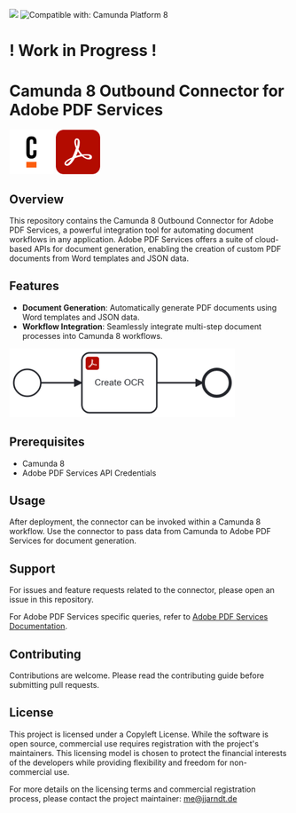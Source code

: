 [![](https://img.shields.io/badge/Lifecycle-Proof%20of%20Concept-blueviolet)](https://github.com/Camunda-Community-Hub/community/blob/main/extension-lifecycle.md#proof-of-concept-)
![Compatible with: Camunda Platform 8](https://img.shields.io/badge/Compatible%20with-Camunda%20Platform%208-0072Ce)

# ! Work in Progress !

# Camunda 8 Outbound Connector for Adobe PDF Services

<img src="assets/camunda.svg" alt="Camunda Icon" width="80" height="80"/> <img src="assets/adobe-icon.svg" alt="Adobe Icon" width="80" height="80"/>

## Overview
This repository contains the Camunda 8 Outbound Connector for Adobe PDF Services, a powerful integration tool for automating document workflows in any application. Adobe PDF Services offers a suite of cloud-based APIs for document generation, enabling the creation of custom PDF documents from Word templates and JSON data.

## Features
- **Document Generation**: Automatically generate PDF documents using Word templates and JSON data.
- **Workflow Integration**: Seamlessly integrate multi-step document processes into Camunda 8 workflows.


<img src="assets/example.png" alt="Example" width="407" height="124"/>

## Prerequisites
- Camunda 8
- Adobe PDF Services API Credentials

## Usage
After deployment, the connector can be invoked within a Camunda 8 workflow. Use the connector to pass data from Camunda to Adobe PDF Services for document generation.

## Support
For issues and feature requests related to the connector, please open an issue in this repository.

For Adobe PDF Services specific queries, refer to [Adobe PDF Services Documentation](https://www.adobe.com/documentcloud/pdf-services.html).

## Contributing
Contributions are welcome. Please read the contributing guide before submitting pull requests.

## License

This project is licensed under a Copyleft License. While the software is open source, commercial use requires registration with the project's maintainers. This licensing model is chosen to protect the financial interests of the developers while providing flexibility and freedom for non-commercial use.

For more details on the licensing terms and commercial registration process, please contact the project maintainer: me@jjarndt.de

